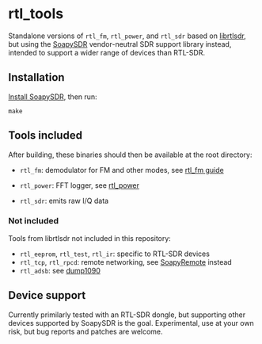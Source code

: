 # rtl\_tools

Standalone versions of `rtl_fm`, `rtl_power`, and `rtl_sdr` based on [librtlsdr](https://github.com/librtlsdr/librtlsdr),
but using the [SoapySDR](https://github.com/pothosware/SoapySDR) vendor-neutral SDR support library instead, intended
to support a wider range of devices than RTL-SDR.

## Installation

[Install SoapySDR](https://github.com/pothosware/SoapySDR/wiki#installation), then run:

    make

## Tools included

After building, these binaries should then be available at the root directory:

* `rtl_fm`: demodulator for FM and other modes, see [rtl\_fm guide](http://kmkeen.com/rtl-demod-guide/index.html)

* `rtl_power`: FFT logger, see [rtl\_power](http://kmkeen.com/rtl-power/)

* `rtl_sdr`: emits raw I/Q data

### Not included

Tools from librtlsdr not included in this repository:

* `rtl_eeprom`, `rtl_test`, `rtl_ir`: specific to RTL-SDR devices
* `rtl_tcp`, `rtl_rpcd`: remote networking, see [SoapyRemote](https://github.com/pothosware/SoapyRemote) instead
* `rtl_adsb`: see [dump1090](https://github.com/mutability/dump1090)

## Device support

Currently primilarly tested with an RTL-SDR dongle, but supporting other devices
supported by SoapySDR is the goal. Experimental, use at your own risk, but bug
reports and patches are welcome.

